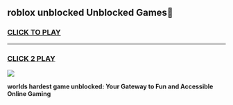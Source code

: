 
## roblox unblocked Unblocked Games👋
<h3>
<a href="https://premium.freeplayer.one?title=roblox_unblocked&ref=16F">CLICK TO PLAY</a></h3>
<hr>

<h3>
<a href="https://premium.freeplayer.one?title=roblox_unblocked&ref=16F">CLICK 2 PLAY</a>
  
</h3>

<a href="https://premium.freeplayer.one?title=roblox_unblocked&ref=16F/"><img src="https://clearcache.store/games.png"></a>


**worlds hardest game unblocked: Your Gateway to Fun and Accessible Online Gaming**

